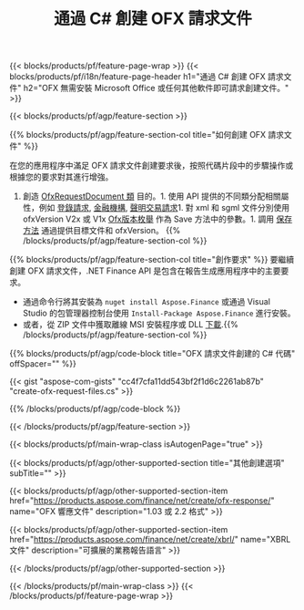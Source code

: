﻿---
title: 通過 C# 創建 OFX 請求文件
description: OFX 請求文件創建的示例代碼。使用 API 示例代碼在基於 .NET 的應用程序中生成批處理 OFX 請求文件。 
url: /zh-hant/net/create/ofx-request/
family: finance
platformtag: net
feature: create
informat: OFX Request
outformat: 
otherformats: OFX Response
---
{{< blocks/products/pf/feature-page-wrap >}}
{{< blocks/products/pf/i18n/feature-page-header h1="通過 C# 創建 OFX 請求文件" h2="OFX 無需安裝 Microsoft Office 或任何其他軟件即可請求創建文件。" >}}

{{< blocks/products/pf/agp/feature-section >}}

{{% blocks/products/pf/agp/feature-section-col title="如何創建 OFX 請求文件" %}}

在您的應用程序中滿足 OFX 請求文件創建要求後，按照代碼片段中的步驟操作或根據您的要求對其進行增強。

1. 創造 [OfxRequestDocument 類](https://apireference.aspose.com/finance/net/aspose.finance.ofx/ofxrequestdocument) 目的。1. 使用 API 提供的不同類分配相關屬性，例如 [登錄請求](https://apireference.aspose.com/finance/net/aspose.finance.ofx.signon/signonrequest), [金融機構](https://apireference.aspose.com/finance/net/aspose.finance.ofx.signon/financialinstitution), [聲明交易請求](https://apireference.aspose.com/finance/net/aspose.finance.ofx.bank/statementtransactionrequest)1. 對 xml 和 sgml 文件分別使用 ofxVersion V2x 或 V1x [Ofx版本枚舉](https://apireference.aspose.com/finance/net/aspose.finance.ofx/ofxversionenum) 作為 Save 方法中的參數。1. 調用 [保存方法](https://apireference.aspose.com/finance/net/aspose.finance.ofx/ofxrequestdocument/methods/save) 通過提供目標文件和 ofxVersion。
{{% /blocks/products/pf/agp/feature-section-col %}}

{{% blocks/products/pf/agp/feature-section-col title="創作要求" %}}
要繼續創建 OFX 請求文件，.NET Finance API 是包含在報告生成應用程序中的主要要求。 
- 通過命令行將其安裝為 ```nuget install Aspose.Finance``` 或通過 Visual Studio 的包管理器控制台使用 ```Install-Package Aspose.Finance``` 進行安裝。
- 或者，從 ZIP 文件中獲取離線 MSI 安裝程序或 DLL [下載](https://downloads.aspose.com/finance/net).{{% /blocks/products/pf/agp/feature-section-col %}}

{{% blocks/products/pf/agp/code-block title="OFX 請求文件創建的 C# 代碼" offSpacer="" %}}

{{< gist "aspose-com-gists" "cc4f7cfa11dd543bf2f1d6c2261ab87b" "create-ofx-request-files.cs" >}}

{{% /blocks/products/pf/agp/code-block %}}

{{< /blocks/products/pf/agp/feature-section >}}

{{< blocks/products/pf/main-wrap-class isAutogenPage="true" >}}

{{< blocks/products/pf/agp/other-supported-section title="其他創建選項" subTitle="" >}}

{{< blocks/products/pf/agp/other-supported-section-item href="https://products.aspose.com/finance/net/create/ofx-response/" name="OFX 響應文件" description="1.03 或 2.2 格式" >}}

{{< blocks/products/pf/agp/other-supported-section-item href="https://products.aspose.com/finance/net/create/xbrl/" name="XBRL 文件" description="可擴展的業務報告語言" >}}


{{< /blocks/products/pf/agp/other-supported-section >}}

{{< /blocks/products/pf/main-wrap-class >}}
{{< /blocks/products/pf/feature-page-wrap >}}